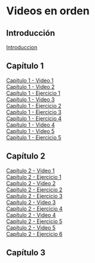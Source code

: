 # Videos en orden

## Introducción

[Introduccion](https://www.youtube.com/watch?v=lkMxAtPI_Nw)

## Capítulo 1

[Capitulo 1 - Video 1](https://www.youtube.com/watch?v=lNAMY_otcM4) <br/>
[Capítulo 1 - Video 2](https://www.youtube.com/watch?v=8oU0F3d-H4U) <br/>
[Capítulo 1 - Ejercicio 1](https://www.youtube.com/watch?v=0URcKGpbTVo) <br/>
[Capítulo 1 - Video 3](https://www.youtube.com/watch?v=EHwTEqwgYtE) <br/>
[Capítulo 1 - Ejercicio 2](https://www.youtube.com/watch?v=_bPnPbJTqdI) <br/>
[Capítulo 1 - Ejercicio 3](https://www.youtube.com/watch?v=_9ia1rcZTFQ) <br/>
[Capítulo 1 - Ejercicio 4](https://www.youtube.com/watch?v=ySIIhwsTC4k) <br/>
[Capítulo 1 - Video 4](https://www.youtube.com/watch?v=pmZK6TCaI7o) <br/>
[Capítulo 1 - Video 5](https://www.youtube.com/watch?v=f1QjzRby62s) <br/>
[Capítulo 1 - Ejercicio 5](https://www.youtube.com/watch?v=b6ctshJhcjM) <br/>

## Capítulo 2

[Capítulo 2 - Video 1](https://www.youtube.com/watch?v=CEmqZNhlSqs) <br/>
[Capítulo 2 - Ejercicio 1](https://www.youtube.com/watch?v=OP44XBx0Fv4) <br/>
[Capítulo 2 - Video 2](https://www.youtube.com/watch?v=TUceh9nC_uk) <br/>
[Capítulo 2 - Ejercicio 2](https://www.youtube.com/watch?v=tcNNW2y-Cus) <br/>
[Capítulo 2 - Ejercicio 3](https://www.youtube.com/watch?v=wJCOzlod15c) <br/>
[Capítulo 2 - Video 3](https://www.youtube.com/watch?v=lYOEVjGg1OY) <br/>
[Capítulo 2 - Ejercicio 4](https://www.youtube.com/watch?v=LmAw5Sy0p-8) <br/>
[Capítulo 2 - Video 4](https://www.youtube.com/watch?v=Konj8Hkifnw) <br/>
[Capítulo 2 - Ejercicio 5](https://www.youtube.com/watch?v=1GS-b4OyMLI) <br/>
[Capítulo 2 - Video 5](https://www.youtube.com/watch?v=Ssj9P3RiAHM) <br/>
[Capítulo 2 - Ejercicio 6](https://www.youtube.com/watch?v=nEETZlbC-Is) <br/>

## Capítulo 3

[]() <br/>
[]() <br/>
[]() <br/>
[]() <br/>
